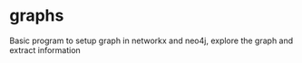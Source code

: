 # graphs

Basic program to setup graph in networkx and neo4j, explore the graph and extract information
